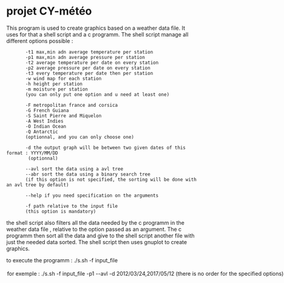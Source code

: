 # projet CY-météo
This program is used to create graphics based on a weather data file. It uses for that a shell script and a c programm. The shell script manage all different options
possible : 

           -t1 max,min adn average temperature per station
           -p1 max,min adn average pressure per station
           -t2 average temperature per date on every station 
           -p2 average pressure per date on every station 
           -t3 every temperature per date then per station
           -w wind map for each station
           -h height per station
           -m moisture per station
           (you can only put one option and u need at least one) 
           
           -F metropolitan france and corsica
           -G French Guiana
           -S Saint Pierre and Miquelon
           -A West Indies
           -O Indian Ocean
           -Q Antarctic
           (optionnal, and you can only choose one)
           
           -d the output graph will be between two given dates of this format : YYYY/MM/DD
            (optionnal)
           
           --avl sort the data using a avl tree
           --abr sort the data using a binary search tree 
           (if this option is not specified, the sorting will be done with an avl tree by default)
           
           --help if you need specification on the arguments 
           
           -f path relative to the input file 
           (this option is mandatory) 
           
the shell script also filters all the data needed by the c programm in the weather data file , relative to the option passed as an argument.
The c programm then sort all the data and give to the shell script another file with just the needed data sorted.
The shell script then uses gnuplot to create graphics.

           
to execute the programm : ./s.sh -f input_file <option> <option>
for exemple : ./s.sh -f input_file -p1 --avl -d 2012/03/24,2017/05/12
(there is no order for the specified options)
           


